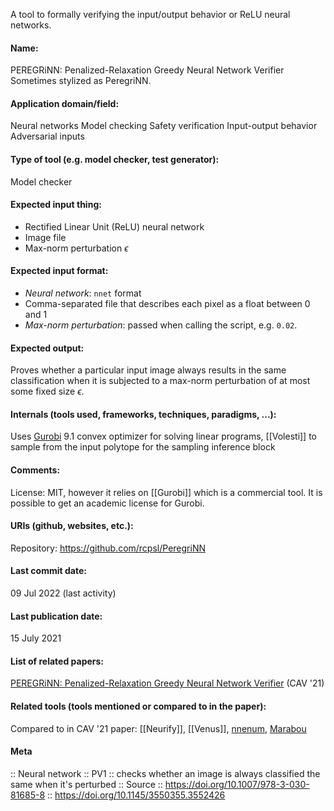 A tool to formally verifying the input/output behavior or ReLU neural networks.

#### Name:
PEREGRiNN: Penalized-Relaxation Greedy Neural Network Verifier
Sometimes stylized as PeregriNN.

#### Application domain/field:
Neural networks
Model checking
Safety verification
Input-output behavior
Adversarial inputs

#### Type of tool (e.g. model checker, test generator):
Model checker

#### Expected input thing:
- Rectified Linear Unit (ReLU) neural network
- Image file
- Max-norm perturbation $\epsilon$

#### Expected input format:
- *Neural network*: `nnet` format
- Comma-separated file that describes each pixel as a float between 0 and 1
- *Max-norm perturbation*: passed when calling the script, e.g. `0.02`.

#### Expected output:
Proves whether a particular input image always results in the same classification when it is subjected to a max-norm perturbation of at most some fixed size $\epsilon$.

#### Internals (tools used, frameworks, techniques, paradigms, ...):
Uses [Gurobi](Solvers/Gurobi.md) 9.1 convex optimizer for solving linear programs, [[Volesti]] to sample from the input polytope for the sampling inference block

#### Comments:
License: MIT, however it relies on [[Gurobi]] which is a commercial tool. It is possible to get an academic license for Gurobi.

#### URIs (github, websites, etc.):
Repository: https://github.com/rcpsl/PeregriNN

#### Last commit date:
09 Jul 2022 (last activity)

#### Last publication date:
15 July 2021

#### List of related papers:
[PEREGRiNN: Penalized-Relaxation Greedy Neural Network Verifier](https://doi.org/10.1007/978-3-030-81685-8_13) (CAV '21)

#### Related tools (tools mentioned or compared to in the paper):
Compared to in CAV '21 paper: [[Neurify]], [[Venus]], [nnenum](nnenum.md), [Marabou](Marabou.md)

#### Meta
:: Neural network
:: PV1 :: checks whether an image is always classified the same when it's perturbed
:: Source :: https://doi.org/10.1007/978-3-030-81685-8 :: https://doi.org/10.1145/3550355.3552426
